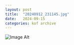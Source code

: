 ```yaml
---
layout:	post
title:	"20240912_231145.jpg"
date:	2024-09-15
categories:	kof archive
---
```


![Image Alt](https://k0f.github.io/assets/20240912_231145.jpg)